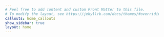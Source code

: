```yaml
---
# Feel free to add content and custom Front Matter to this file.
# To modify the layout, see https://jekyllrb.com/docs/themes/#overriding-theme-defaults
callouts: home_callouts
show_sidebar: true
layout: home
---
```

